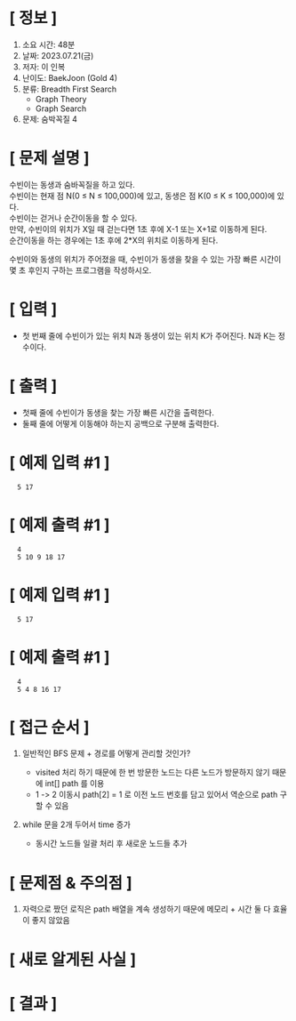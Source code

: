 # **[ 정보 ]**
1. 소요 시간: 48분
2. 날짜: 2023.07.21(금)
3. 저자: 이 인복
4. 난이도: BaekJoon (Gold 4)
5. 분류: Breadth First Search
    - Graph Theory
    - Graph Search
6. 문제: 숨박꼭질 4

# **[ 문제 설명 ]**
수빈이는 동생과 숨바꼭질을 하고 있다.   
수빈이는 현재 점 N(0 ≤ N ≤ 100,000)에 있고, 동생은 점 K(0 ≤ K ≤ 100,000)에 있다.   
수빈이는 걷거나 순간이동을 할 수 있다.   
만약, 수빈이의 위치가 X일 때 걷는다면 1초 후에 X-1 또는 X+1로 이동하게 된다.   
순간이동을 하는 경우에는 1초 후에 2*X의 위치로 이동하게 된다.

수빈이와 동생의 위치가 주어졌을 때, 수빈이가 동생을 찾을 수 있는 가장 빠른 시간이 몇 초 후인지 구하는 프로그램을 작성하시오.

# **[ 입력 ]**
- 첫 번째 줄에 수빈이가 있는 위치 N과 동생이 있는 위치 K가 주어진다. N과 K는 정수이다.

# **[ 출력 ]**
- 첫째 줄에 수빈이가 동생을 찾는 가장 빠른 시간을 출력한다.
- 둘째 줄에 어떻게 이동해야 하는지 공백으로 구분해 출력한다.

# **[ 예제 입력 #1 ]**
      5 17  

# **[ 예제 출력 #1 ]**
      4
      5 10 9 18 17

# **[ 예제 입력 #1 ]**
      5 17  

# **[ 예제 출력 #1 ]**
      4
      5 4 8 16 17

# **[ 접근 순서 ]**
1. 일반적인 BFS 문제 + 경로를 어떻게 관리할 것인가?
   - visited 처리 하기 때문에 한 번 방문한 노드는 다른 노드가 방문하지 않기 때문에 int[] path 를 이용
   - 1 -> 2 이동시 path[2] = 1 로 이전 노드 번호를 담고 있어서 역순으로 path 구할 수 있음
   

2. while 문을 2개 두어서 time 증가
   - 동시간 노드들 일괄 처리 후 새로운 노드들 추가

# **[ 문제점 & 주의점 ]**
1. 자력으로 짰던 로직은 path 배열을 계속 생성하기 때문에 메모리 + 시간 둘 다 효율이 좋지 않았음

# **[ 새로 알게된 사실 ]**

# **[ 결과 ]**